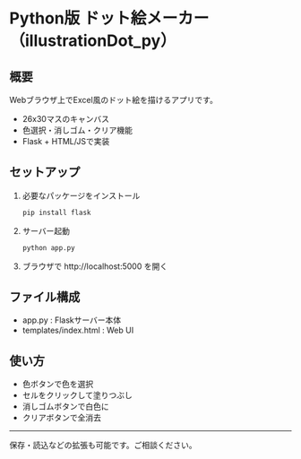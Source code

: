 # Python版 ドット絵メーカー（illustrationDot_py）

## 概要
Webブラウザ上でExcel風のドット絵を描けるアプリです。
- 26x30マスのキャンバス
- 色選択・消しゴム・クリア機能
- Flask + HTML/JSで実装

## セットアップ
1. 必要なパッケージをインストール
   ```bash
   pip install flask
   ```
2. サーバー起動
   ```bash
   python app.py
   ```
3. ブラウザで http://localhost:5000 を開く

## ファイル構成
- app.py : Flaskサーバー本体
- templates/index.html : Web UI

## 使い方
- 色ボタンで色を選択
- セルをクリックして塗りつぶし
- 消しゴムボタンで白色に
- クリアボタンで全消去

---
保存・読込などの拡張も可能です。ご相談ください。 